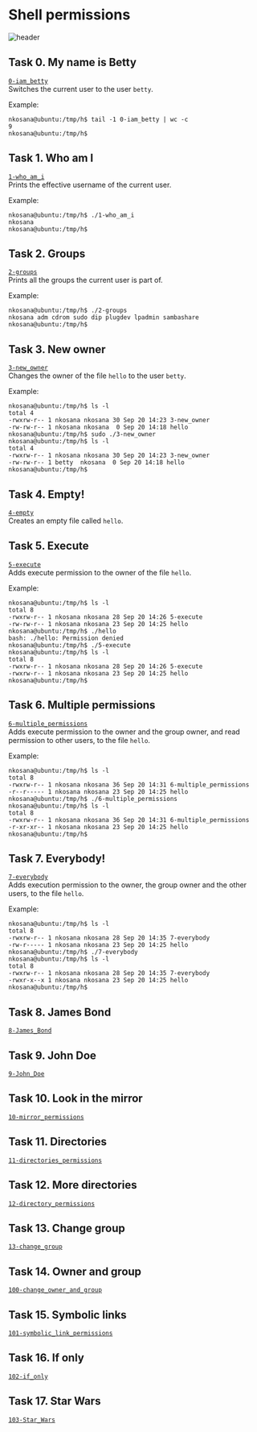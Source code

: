# Shell permissions
![header](https://linuxopsys.com/wp-content/uploads/2021/12/linux-file-permissions-featured-image.png)

## Task 0. My name is Betty
[`0-iam_betty`](0-iam_betty)   
Switches the current user to the user `betty`.

Example:
```console
nkosana@ubuntu:/tmp/h$ tail -1 0-iam_betty | wc -c
9
nkosana@ubuntu:/tmp/h$
```

## Task 1. Who am I
[`1-who_am_i`](1-who_am_i)   
Prints the effective username of the current user.  

Example:
```console
nkosana@ubuntu:/tmp/h$ ./1-who_am_i
nkosana
nkosana@ubuntu:/tmp/h$ 
```

## Task 2. Groups
[`2-groups`](2-groups)  
Prints all the groups the current user is part of.

Example:
```console
nkosana@ubuntu:/tmp/h$ ./2-groups
nkosana adm cdrom sudo dip plugdev lpadmin sambashare
nkosana@ubuntu:/tmp/h$ 
```

## Task 3. New owner
[`3-new_owner`](3-new_owner)  
Changes the owner of the file `hello` to the user `betty`.  

Example:
```console
nkosana@ubuntu:/tmp/h$ ls -l
total 4
-rwxrw-r-- 1 nkosana nkosana 30 Sep 20 14:23 3-new_owner
-rw-rw-r-- 1 nkosana nkosana  0 Sep 20 14:18 hello
nkosana@ubuntu:/tmp/h$ sudo ./3-new_owner 
nkosana@ubuntu:/tmp/h$ ls -l
total 4
-rwxrw-r-- 1 nkosana nkosana 30 Sep 20 14:23 3-new_owner
-rw-rw-r-- 1 betty  nkosana  0 Sep 20 14:18 hello
nkosana@ubuntu:/tmp/h$
```

## Task 4. Empty!
[`4-empty`](4-empty)  
Creates an empty file called `hello`.

## Task 5. Execute
[`5-execute`](5-execute)   
Adds execute permission to the owner of the file `hello`.

Example:
```console
nkosana@ubuntu:/tmp/h$ ls -l
total 8
-rwxrw-r-- 1 nkosana nkosana 28 Sep 20 14:26 5-execute
-rw-rw-r-- 1 nkosana nkosana 23 Sep 20 14:25 hello
nkosana@ubuntu:/tmp/h$ ./hello
bash: ./hello: Permission denied
nkosana@ubuntu:/tmp/h$ ./5-execute 
nkosana@ubuntu:/tmp/h$ ls -l
total 8
-rwxrw-r-- 1 nkosana nkosana 28 Sep 20 14:26 5-execute
-rwxrw-r-- 1 nkosana nkosana 23 Sep 20 14:25 hello
nkosana@ubuntu:/tmp/h$ 
```

## Task 6. Multiple permissions
[`6-multiple_permissions`](6-multiple_permissions)  
Adds execute permission to the owner and the group owner, and read permission to other users, to the file `hello`.

Example:
```console
nkosana@ubuntu:/tmp/h$ ls -l
total 8
-rwxrw-r-- 1 nkosana nkosana 36 Sep 20 14:31 6-multiple_permissions
-r--r----- 1 nkosana nkosana 23 Sep 20 14:25 hello
nkosana@ubuntu:/tmp/h$ ./6-multiple_permissions 
nkosana@ubuntu:/tmp/h$ ls -l
total 8
-rwxrw-r-- 1 nkosana nkosana 36 Sep 20 14:31 6-multiple_permissions
-r-xr-xr-- 1 nkosana nkosana 23 Sep 20 14:25 hello
nkosana@ubuntu:/tmp/h$ 
```

## Task 7. Everybody!
[`7-everybody`](7-everybody)  
Adds execution permission to the owner, the group owner and the other users, to the file `hello`.

Example:
```console
nkosana@ubuntu:/tmp/h$ ls -l
total 8
-rwxrw-r-- 1 nkosana nkosana 28 Sep 20 14:35 7-everybody
-rw-r----- 1 nkosana nkosana 23 Sep 20 14:25 hello
nkosana@ubuntu:/tmp/h$ ./7-everybody 
nkosana@ubuntu:/tmp/h$ ls -l
total 8
-rwxrw-r-- 1 nkosana nkosana 28 Sep 20 14:35 7-everybody
-rwxr-x--x 1 nkosana nkosana 23 Sep 20 14:25 hello
nkosana@ubuntu:/tmp/h$ 
```

## Task 8. James Bond
[`8-James_Bond`](8-James_Bond)

## Task 9. John Doe
[`9-John_Doe`](9-John_Doe)

## Task 10. Look in the mirror
[`10-mirror_permissions`](10-mirror_permissions)

## Task 11. Directories
[`11-directories_permissions`](11-directories_permissions)

## Task 12. More directories
[`12-directory_permissions`](12-directory_permissions)

## Task 13. Change group
[`13-change_group`](13-change_group)

## Task 14. Owner and group
[`100-change_owner_and_group`](100-change_owner_and_group)

## Task 15. Symbolic links
[`101-symbolic_link_permissions`](101-symbolic_link_permissions)

## Task 16. If only
[`102-if_only`](102-if_only)

## Task 17. Star Wars
[`103-Star_Wars`](103-Star_Wars)

